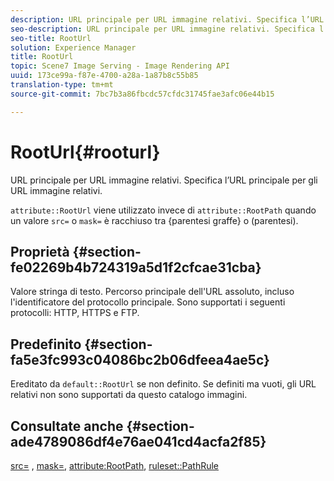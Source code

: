 ```yaml
---
description: URL principale per URL immagine relativi. Specifica l’URL principale per gli URL immagine relativi.
seo-description: URL principale per URL immagine relativi. Specifica l’URL principale per gli URL immagine relativi.
seo-title: RootUrl
solution: Experience Manager
title: RootUrl
topic: Scene7 Image Serving - Image Rendering API
uuid: 173ce99a-f87e-4700-a28a-1a87b8c55b85
translation-type: tm+mt
source-git-commit: 7bc7b3a86fbcdc57cfdc31745fae3afc06e44b15

---
```



# RootUrl{#rooturl}

URL principale per URL immagine relativi. Specifica l’URL principale per gli URL immagine relativi.

`attribute::RootUrl` viene utilizzato invece di `attribute::RootPath` quando un valore `src=` o `mask=` è racchiuso tra {parentesi graffe} o (parentesi).

## Proprietà {#section-fe02269b4b724319a5d1f2cfcae31cba}

Valore stringa di testo. Percorso principale dell&#39;URL assoluto, incluso l&#39;identificatore del protocollo principale. Sono supportati i seguenti protocolli: HTTP, HTTPS e FTP.

## Predefinito {#section-fa5e3fc993c04086bc2b06dfeea4ae5c}

Ereditato da `default::RootUrl` se non definito. Se definiti ma vuoti, gli URL relativi non sono supportati da questo catalogo immagini.

## Consultate anche {#section-ade4789086df4e76ae041cd4acfa2f85}

[src=](../../../../../is-api/http-ref/image-serving-api-ref/c-http-protocol-reference/c-command-reference/r-src.md#reference-f6506637778c4c69bf106a7924a91ab1) , [mask=](../../../../../is-api/http-ref/image-serving-api-ref/c-http-protocol-reference/c-command-reference/r-mask.md#reference-922254e027404fb890b850e2723ee06e), [attribute:RootPath](../../../../../is-api/image-catalog/image-serving-api-ref/c-image-catalog-reference/c-attributes-reference/r-rootpath.md#reference-17d57e5967be403b8408fa7214017494), [ruleset::PathRule](../../../../../is-api/image-catalog/image-serving-api-ref/c-image-catalog-reference/c-rule-set-reference/c-rule-set-reference.md#concept-3e5058cf3507470b82cac638df23ea8e)
